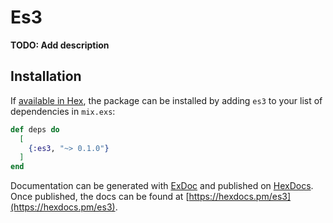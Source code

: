 # Es3

**TODO: Add description**

## Installation

If [available in Hex](https://hex.pm/docs/publish), the package can be installed
by adding `es3` to your list of dependencies in `mix.exs`:

```elixir
def deps do
  [
    {:es3, "~> 0.1.0"}
  ]
end
```

Documentation can be generated with [ExDoc](https://github.com/elixir-lang/ex_doc)
and published on [HexDocs](https://hexdocs.pm). Once published, the docs can
be found at [https://hexdocs.pm/es3](https://hexdocs.pm/es3).

